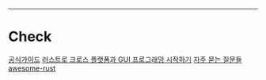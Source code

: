 
---

# Check
[공식가이드](https://doc.rust-kr.org/)
[러스트로 크로스 플랫폼과 GUI 프로그래밍 시작하기](https://opensource.samsung.com/blog/article/265)
[자주 묻는 질문들](https://prev.rust-lang.org/ko-KR/faq.html)
[awesome-rust](https://github.com/rust-unofficial/awesome-rust#gui)